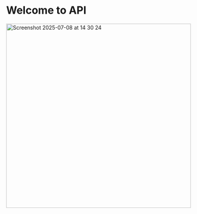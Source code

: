 # Welcome to API

<img width="496" alt="Screenshot 2025-07-08 at 14 30 24" src="https://github.com/user-attachments/assets/a596b322-eecf-421a-9837-79d863281d73" />
